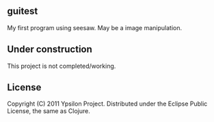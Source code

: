 guitest
-----------------------

My first program using seesaw.
May be a image manipulation.

## Under construction

This project is not completed/working.

## License

Copyright (C) 2011 Ypsilon Project.
Distributed under the Eclipse Public License, the same as Clojure.
